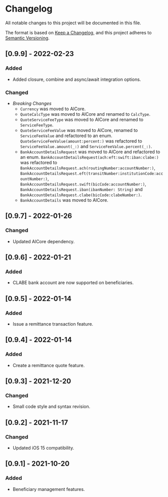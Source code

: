 # Changelog
All notable changes to this project will be documented in this file.

The format is based on [Keep a Changelog](https://keepachangelog.com/en/1.0.0/),
and this project adheres to [Semantic Versioning](https://semver.org/spec/v2.0.0.html).

## [0.9.9] - 2022-02-23
### Added
- Added closure, combine and async/await integration options.
### Changed
- *Breaking Changes*
    - `Currency` was moved to AlCore.
    - `QuoteCalcType` was moved to AlCore and renamed to `CalcType`.
    - `QuoteServiceFeeType` was moved to AlCore and renamed to `ServiceFeeType`.
    - `QuoteServiceFeeValue` was moved to AlCore, renamed to `ServiceFeeValue` and refactored to an enum. `QuoteServiceFeeValue(amount:percent:)` was refactored to `ServiceFeeValue.amount(_:)` and `ServiceFeeValue.percent(_:)`.
    - `BankAccountDetailsRequest` was moved to AlCore and refactored to an enum. `BankAccountDetailsRequest(ach:eft:swift:iban:clabe:)` was refactored to `BankAccountDetailsRequest.ach(routingNumber:accountNumber:)`, `BankAccountDetailsRequest.eft(transitNumber:institutionCode:accountNumber:)`, `BankAccountDetailsRequest.swift(bicCode:accountNumber:)`, `BankAccountDetailsRequest.iban(ibanNumber: String)` and `BankAccountDetailsRequest.clabe(bicCode:clabeNumber:)`.
    - `BankAccountDetails` was moved to AlCore.

## [0.9.7] - 2022-01-26
### Changed
- Updated AlCore dependency.

## [0.9.6] - 2022-01-21
### Added
- CLABE bank account are now supported on beneficiaries.

## [0.9.5] - 2022-01-14
### Added
- Issue a remittance transaction feature.

## [0.9.4] - 2022-01-14
### Added
- Create a remittance quote feature.

## [0.9.3] - 2021-12-20
### Changed
- Small code style and syntax revision.

## [0.9.2] - 2021-11-17
### Changed
- Updated iOS 15 compatibility.

## [0.9.1] - 2021-10-20
### Added
- Beneficiary management features.
